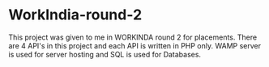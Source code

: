 # WorkIndia-round-2

This project was given to me in WORKINDA round 2 for placements. There are 4 API's in this project and each API is written in PHP only. WAMP server is used for server hosting
and SQL is used for Databases.
